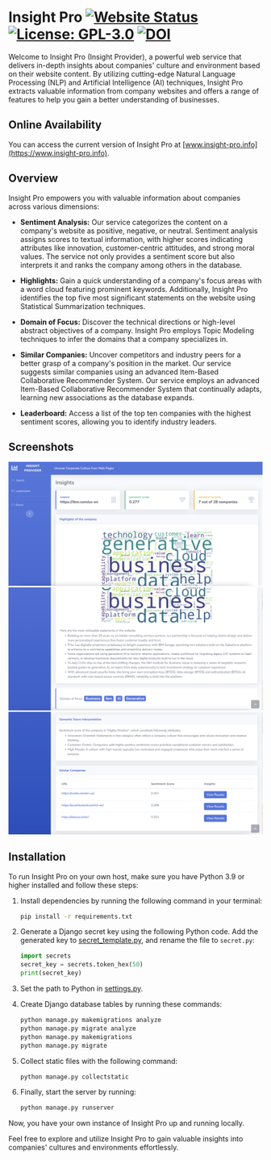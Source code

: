 # Insight Pro [![Website Status](https://img.shields.io/badge/Website-Online-brightgreen)](https://www.insight-pro.info/) [![License: GPL-3.0](https://img.shields.io/badge/license-GPL--3.0-blue)](https://www.gnu.org/licenses/gpl-3.0) [![DOI](https://zenodo.org/badge/DOI/10.5281/zenodo.8418646.svg)](https://doi.org/10.5281/zenodo.8418646) 

Welcome to Insight Pro (Insight Provider), a powerful web service that delivers in-depth insights about companies'
culture and environment based on their website content. By utilizing cutting-edge Natural Language Processing (NLP) and Artificial Intelligence (AI)
techniques, Insight Pro extracts valuable information from company websites and offers a range of features to help you
gain a better understanding of businesses.

## Online Availability

You can access the current version of Insight Pro at [www.insight-pro.info](https://www.insight-pro.info).

## Overview

Insight Pro empowers you with valuable information about companies across various dimensions:

- **Sentiment Analysis:** Our service categorizes the content on a company's website as positive, negative, or neutral.
  Sentiment analysis assigns scores to textual information, with higher scores indicating attributes like innovation,
  customer-centric attitudes, and strong moral values. The service not only provides a sentiment score but also
  interprets it and ranks the company among others in the database.

- **Highlights:** Gain a quick understanding of a company's focus areas with a word cloud featuring prominent keywords.
  Additionally, Insight Pro identifies the top five most significant statements on the website using Statistical
  Summarization techniques.

- **Domain of Focus:** Discover the technical directions or high-level abstract objectives of a company. Insight Pro
  employs Topic Modeling techniques to infer the domains that a company specializes in.

- **Similar Companies:** Uncover competitors and industry peers for a better grasp of a company's position in the
  market. Our service suggests similar companies using an advanced Item-Based Collaborative Recommender System. Our
  service employs an advanced Item-Based Collaborative Recommender System that continually adapts, learning new
  associations as the database expands.

- **Leaderboard:** Access a list of the top ten companies with the highest sentiment scores, allowing you to identify
  industry leaders.

## Screenshots

![Alt Text](screenshots/screenshot1.png)
![Alt Text](screenshots/screenshot2.png)
![Alt Text](screenshots/screenshot3.png)

## Installation

To run Insight Pro on your own host, make sure you have Python 3.9 or higher installed and follow these steps:

1. Install dependencies by running the following command in your terminal:

   ```bash
   pip install -r requirements.txt
   ```

2. Generate a Django secret key using the following Python code. Add the generated key
   to [secret_template.py](web_insight/secret_template.py), and rename the file to `secret.py`:

   ```python
   import secrets
   secret_key = secrets.token_hex(50)
   print(secret_key)
   ```

3. Set the path to Python in [settings.py](web_insight/settings.py).

4. Create Django database tables by running these commands:

   ```bash
   python manage.py makemigrations analyze
   python manage.py migrate analyze
   python manage.py makemigrations
   python manage.py migrate
   ```

5. Collect static files with the following command:

   ```bash
   python manage.py collectstatic
   ```

6. Finally, start the server by running:

   ```bash
   python manage.py runserver
   ```

Now, you have your own instance of Insight Pro up and running locally.

Feel free to explore and utilize Insight Pro to gain valuable insights into companies' cultures and environments
effortlessly.
